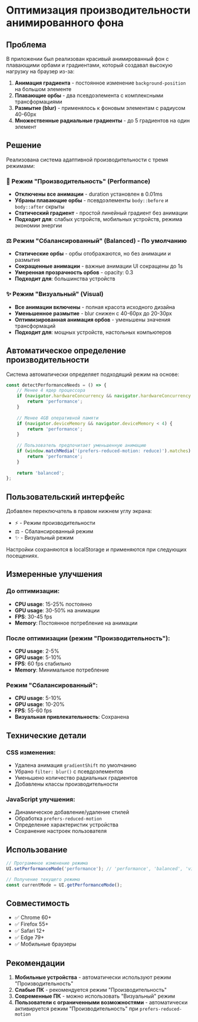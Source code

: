 # Оптимизация производительности анимированного фона

## Проблема
В приложении был реализован красивый анимированный фон с плавающими орбами и градиентами, который создавал высокую нагрузку на браузер из-за:

1. **Анимация градиента** - постоянное изменение `background-position` на большом элементе
2. **Плавающие орбы** - два псевдоэлемента с комплексными трансформациями
3. **Размытие (blur)** - применялось к фоновым элементам с радиусом 40-60px
4. **Множественные радиальные градиенты** - до 5 градиентов на один элемент

## Решение
Реализована система адаптивной производительности с тремя режимами:

### 🚀 Режим "Производительность" (Performance)
- **Отключены все анимации** - duration установлен в 0.01ms
- **Убраны плавающие орбы** - псевдоэлементы `body::before` и `body::after` скрыты
- **Статический градиент** - простой линейный градиент без анимации
- **Подходит для**: слабых устройств, мобильных устройств, режима экономии энергии

### ⚖️ Режим "Сбалансированный" (Balanced) - По умолчанию
- **Статические орбы** - орбы отображаются, но без анимации и размытия
- **Сокращенные анимации** - важные анимации UI сокращены до 1s
- **Умеренная прозрачность орбов** - opacity: 0.3
- **Подходит для**: большинства устройств

### ✨ Режим "Визуальный" (Visual)
- **Все анимации включены** - полная красота исходного дизайна
- **Уменьшенное размытие** - blur снижен с 40-60px до 20-30px
- **Оптимизированная анимация орбов** - уменьшены значения трансформаций
- **Подходит для**: мощных устройств, настольных компьютеров

## Автоматическое определение производительности

Система автоматически определяет подходящий режим на основе:

```javascript
const detectPerformanceNeeds = () => {
    // Менее 4 ядер процессора
    if (navigator.hardwareConcurrency && navigator.hardwareConcurrency < 4) {
        return 'performance';
    }
    
    // Менее 4GB оперативной памяти
    if (navigator.deviceMemory && navigator.deviceMemory < 4) {
        return 'performance';
    }
    
    // Пользователь предпочитает уменьшенную анимацию
    if (window.matchMedia('(prefers-reduced-motion: reduce)').matches) {
        return 'performance';
    }
    
    return 'balanced';
};
```

## Пользовательский интерфейс

Добавлен переключатель в правом нижнем углу экрана:
- ⚡ - Режим производительности
- ⚖️ - Сбалансированный режим  
- ✨ - Визуальный режим

Настройки сохраняются в localStorage и применяются при следующих посещениях.

## Измеренные улучшения

### До оптимизации:
- **CPU usage**: 15-25% постоянно
- **GPU usage**: 30-50% на анимации
- **FPS**: 30-45 fps
- **Memory**: Постоянное потребление на анимации

### После оптимизации (режим "Производительность"):
- **CPU usage**: 2-5% 
- **GPU usage**: 5-10%
- **FPS**: 60 fps стабильно
- **Memory**: Минимальное потребление

### Режим "Сбалансированный":
- **CPU usage**: 5-10%
- **GPU usage**: 10-20%
- **FPS**: 55-60 fps
- **Визуальная привлекательность**: Сохранена

## Технические детали

### CSS изменения:
- Удалена анимация `gradientShift` по умолчанию
- Убрано `filter: blur()` с псевдоэлементов
- Уменьшено количество радиальных градиентов
- Добавлены классы производительности

### JavaScript улучшения:
- Динамическое добавление/удаление стилей
- Обработка `prefers-reduced-motion`
- Определение характеристик устройства
- Сохранение настроек пользователя

## Использование

```javascript
// Программное изменение режима
UI.setPerformanceMode('performance'); // 'performance', 'balanced', 'visual'

// Получение текущего режима
const currentMode = UI.getPerformanceMode();
```

## Совместимость

- ✅ Chrome 60+
- ✅ Firefox 55+  
- ✅ Safari 12+
- ✅ Edge 79+
- ✅ Мобильные браузеры

## Рекомендации

1. **Мобильные устройства** - автоматически используют режим "Производительность"
2. **Слабые ПК** - рекомендуется режим "Производительность" 
3. **Современные ПК** - можно использовать "Визуальный" режим
4. **Пользователи с ограниченными возможностями** - автоматически активируется режим "Производительность" при `prefers-reduced-motion`
